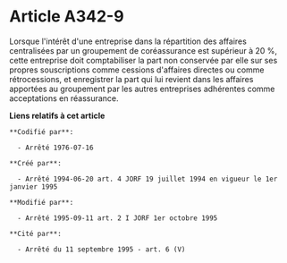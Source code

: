# Article A342-9

Lorsque l'intérêt d'une entreprise dans la répartition des affaires centralisées par un groupement de coréassurance est
supérieur à 20 %, cette entreprise doit comptabiliser la part non conservée par elle sur ses propres souscriptions comme
cessions d'affaires directes ou comme rétrocessions, et enregistrer la part qui lui revient dans les affaires apportées au
groupement par les autres entreprises adhérentes comme acceptations en réassurance.

**Liens relatifs à cet article**

	**Codifié par**:

	  - Arrêté 1976-07-16

	**Créé par**:

	  - Arrêté 1994-06-20 art. 4 JORF 19 juillet 1994 en vigueur le 1er janvier 1995

	**Modifié par**:

	  - Arrêté 1995-09-11 art. 2 I JORF 1er octobre 1995

	**Cité par**:

	  - Arrêté du 11 septembre 1995 - art. 6 (V)
